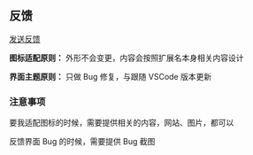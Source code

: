 ## 反馈

[发送反馈](https://github.com/1217950746/Smile-Theme/issues/new)

**图标适配原则：** 外形不会变更，内容会按照扩展名本身相关内容设计

**界面主题原则：** 只做 Bug 修复，与跟随 VSCode 版本更新

### 注意事项

要我适配图标的时候，需要提供相关的内容，网站、图片，都可以

反馈界面 Bug 的时候，需要提供 Bug 截图
